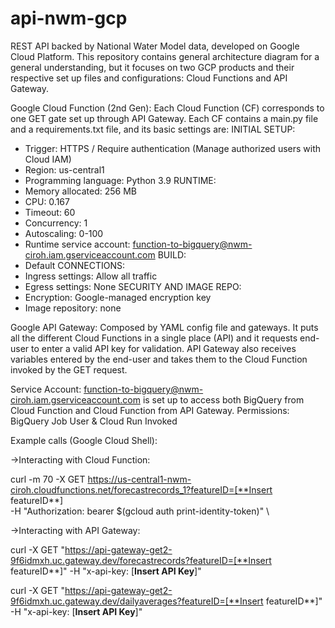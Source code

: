 # api-nwm-gcp
REST API backed by National Water Model data, developed on Google Cloud Platform. This repository contains general architecture diagram for a general understanding, but it focuses on two GCP products and their respective set up files and configurations: Cloud Functions and API Gateway.

Google Cloud Function (2nd Gen):
Each Cloud Function (CF) corresponds to one GET gate set up through API Gateway. Each CF contains a main.py file and a requirements.txt file, and its basic settings are:
INITIAL SETUP:
- Trigger: HTTPS / Require authentication (Manage authorized users with Cloud IAM)
- Region: us-central1
- Programming language: Python 3.9
RUNTIME:
- Memory allocated: 256 MB
- CPU: 0.167
- Timeout: 60
- Concurrency: 1
- Autoscaling: 0-100
- Runtime service account: function-to-bigquery@nwm-ciroh.iam.gserviceaccount.com
BUILD:
- Default
CONNECTIONS:
- Ingress settings: Allow all traffic
- Egress settings: None
SECURITY AND IMAGE REPO:
- Encryption: Google-managed encryption key
- Image repository: none

Google API Gateway:
Composed by YAML config file and gateways. It puts all the different Cloud Functions in a single place (API) and it requests end-user to enter a valid API key for validation. API Gateway also receives variables entered by the end-user and takes them to the Cloud Function invoked by the GET request. 

Service Account:
function-to-bigquery@nwm-ciroh.iam.gserviceaccount.com is set up to access both BigQuery from Cloud Function and Cloud Function from API Gateway. Permissions: BigQuery Job User & Cloud Run Invoked

Example calls (Google Cloud Shell):

->Interacting with Cloud Function:

curl -m 70 -X GET https://us-central1-nwm-ciroh.cloudfunctions.net/forecastrecords_1?featureID=[**Insert featureID**] \
-H "Authorization: bearer $(gcloud auth print-identity-token)" \

->Interacting with API Gateway:

curl -X GET "https://api-gateway-get2-9f6idmxh.uc.gateway.dev/forecastrecords?featureID=[**Insert featureID**]" -H "x-api-key: [**Insert API Key**]"

curl -X GET "https://api-gateway-get2-9f6idmxh.uc.gateway.dev/dailyaverages?featureID=[**Insert featureID**]" -H "x-api-key: [**Insert API Key**]"
